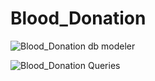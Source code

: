 # Blood_Donation
![Blood_Donation db modeler](https://user-images.githubusercontent.com/89818936/137852516-963982da-ce5c-4fb8-9f28-cb4beba8d38f.png)

![Blood_Donation Queries](https://user-images.githubusercontent.com/89818936/137852574-5a43bb45-fc58-4716-b9d8-272f56c67e95.png)
